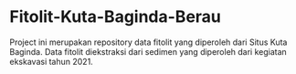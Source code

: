 # Fitolit-Kuta-Baginda-Berau
Project ini merupakan repository data fitolit yang diperoleh dari Situs Kuta Baginda.
Data fitolit diekstraksi dari sedimen yang diperoleh dari kegiatan ekskavasi tahun 2021.
